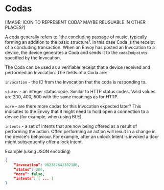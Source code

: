 # Codas

[IMAGE: ICON TO REPRESENT CODA? MAYBE REUSUABLE IN OTHER PLACES?]

A coda generally refers to “the concluding passage of music, typically forming an addition to the basic structure”. In this case Coda is the receipt of a concluding transaction. When an Envoy has posted an Invocation to a device, the device generates a Coda and sends it to the `codaEndpoints` specified by the Invocation.

The Coda can be used as a verifiable receipt that a device received and performed an Invocation. The fields of a Coda are:

`invocation` - the ID from the Invocation that the coda is responding to.

`status` - an integer status code. Similar to HTTP status codes. Valid values are 200, 400, 500 with the same meanings as for HTTP.

`more` - are there more codas for this Invocation expected later? This indicates to the Envoy that it might need to hold open a connection to a device (for example, when using BLE). 

`intents` - a set of Intents that are now being offered as a result of performing the action. Often performing an action will result in a change in the device's behaviour. For example, after an unlock Intent is invoked a door might subsequently offer a lock Intent.

Example (using JSON encoding)
```json
{
    “invocation”: 982387642302386,
    “status”: 200,
    “more”: false,
    “intents”: [ ... ]
}
```
